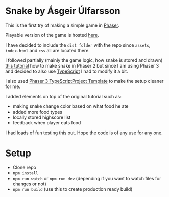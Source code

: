 # Snake by Ásgeir Úlfarsson #
This is the first try of making a simple game in [Phaser](https://phaser.io/ "Phaser").

Playable version of the game is hosted [here](https://snake.urmull.com/).

I have decided to include the `dist folder` with the repo since `assets`, `index.html` and `css` all are located there. 

I followed partially (mainly the game logic, how snake is stored and drawn) [this tutorial](https://tutorialzine.com/2015/06/making-your-first-html5-game-with-phaser "tutorial") how to make snake in Phaser 2 but since I am using Phaser 3 and decided to also use [TypeScript](https://www.typescriptlang.org/ "TypeScript") I had to modify it a bit.

I also used [Phaser 3 TypeScriptProject Template](https://github.com/photonstorm/phaser3-typescript-project-template "Template") to make the setup cleaner for me.

I added elements on top of the original tutorial such as:
* making snake change color based on what food he ate
* added more food types
* locally stored highscore list
* feedback when player eats food

I had loads of fun testing this out. Hope the code is of any use for any one.

# Setup #
* Clone repo
* `npm install`
* `npm run watch` or `npm run dev` (depending if you want to watch files for changes or not)
* `npm run build` (use this to create production ready build)